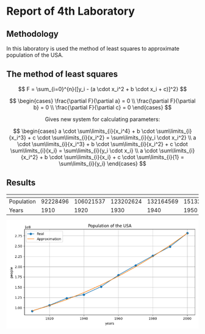 # Report of 4th Laboratory
## Methodology
In this laboratory is used the method of least squares to approximate population of the USA. 
## The method of least squares
$$
F = \sum_{i=0}^{n}{[y_i - (a \cdot x_i^2 + b \cdot x_i + c)]^2}
$$

$$
\begin{cases}
  \frac{\partial F}{\partial a} = 0 \\
  \frac{\partial F}{\partial b} = 0 \\
  \frac{\partial F}{\partial c} = 0
\end{cases}
$$

<div align="center">
  Gives new system for calculating parameters:
</div>

$$
\begin{cases}
  a \cdot \sum\limits_{i}{x_i^4} + b \cdot \sum\limits_{i}{x_i^3} + c \cdot \sum\limits_{i}{x_i^2} = \sum\limits_{i}{y_i \cdot x_i^2} \\
  a \cdot \sum\limits_{i}{x_i^3} + b \cdot \sum\limits_{i}{x_i^2} + c \cdot \sum\limits_{i}{x_i} = \sum\limits_{i}{y_i \cdot x_i} \\
  a \cdot \sum\limits_{i}{x_i^2} + b \cdot \sum\limits_{i}{x_i} + c \cdot \sum\limits_{i}{1} = \sum\limits_{i}{y_i}
\end{cases}
$$

## Results
| <!-- -->   | <!-- --> | <!-- -->  | <!-- -->  | <!-- -->  | <!-- -->  | <!-- -->  | <!-- -->  | <!-- -->  | <!-- -->  | <!-- -->  |
| ---------- | -------- | --------- | --------- | --------- | --------- | --------- | --------- | --------- | --------- | --------- |
| Population | 92228496 | 106021537 | 123202624 | 132164569 | 151325798 | 179323175 | 203211926 | 226545805 | 248709873 | 281421906 |
| Years      | 1910     | 1920      | 1930      | 1940      | 1950      | 1960      | 1970      | 1980      | 1990      | 2000      |

![](../src/l4/Fig.png)

